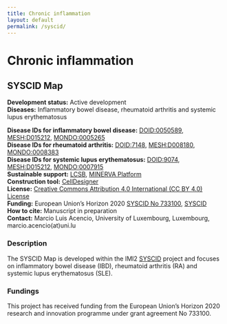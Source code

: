 ```yaml
---
title: Chronic inflammation
layout: default
permalink: /syscid/
---
```


# Chronic inflammation
## SYSCID Map

**Development status:** Active development  
**Diseases:** Inflammatory bowel disease, rheumatoid arthritis and systemic lupus erythematosus  
<!--**Online access and exploration:**  [https://syscid.elixir-luxembourg.org](https://syscid.elixir-luxembourg.org)  -->
**Disease IDs for inflammatory bowel disease:** [DOID:0050589](https://disease-ontology.org/?id=DOID:0050589), [MESH:D015212](https://www.ncbi.nlm.nih.gov/mesh/D015212), [MONDO:0005265](https://www.ebi.ac.uk/ols/ontologies/mondo/terms?short_form=MONDO_0005265)  
**Disease IDs for rheumatoid arthritis:** [DOID:7148](https://disease-ontology.org/?id=DOID:7148), [MESH:D008180](http://id.nlm.nih.gov/mesh/D008180), [MONDO:0008383](https://www.ebi.ac.uk/ols/ontologies/mondo/terms?short_form=MONDO_0008383)  
**Disease IDs for systemic lupus erythematosus:** [DOID:9074](https://disease-ontology.org/?id=DOID:9074), [MESH:D015212](https://www.ncbi.nlm.nih.gov/mesh/D015212), [MONDO:0007915](https://www.ebi.ac.uk/ols/ontologies/mondo/terms?short_form=MONDO_0007915)  
**Sustainable support:** [LCSB](http://wwwen.uni.lu/lcsb), [MINERVA Platform](https://minerva.pages.uni.lu/)  
**Construction tool:** [CellDesigner](https://www.celldesigner.org/)  
**License:** [Creative Commons Attribution 4.0 International (CC BY 4.0) License](https://creativecommons.org/licenses/by/4.0/)  
**Funding:** European Union’s Horizon 2020 [SYSCID No 733100](https://cordis.europa.eu/project/id/733100), [SYSCID](https://syscid.eu/)  
**How to cite:** Manuscript in preparation  
**Contact:** Marcio Luis Acencio, University of Luxembourg, Luxembourg, marcio.acencio(at)uni.lu  

### Description

The SYSCID Map is developed within the IMI2 [SYSCID](https://syscid.eu/) project and focuses on inflammatory bowel disease (IBD), rheumatoid arthritis (RA) and systemic lupus erythematosus (SLE).

### Fundings

This project has received funding from the European Union’s Horizon 2020 research and innovation programme under grant agreement No 733100.

